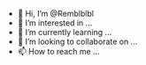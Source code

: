 - 👋 Hi, I’m @Remblblbl
- 👀 I’m interested in ...
- 🌱 I’m currently learning ...
- 💞️ I’m looking to collaborate on ...
- 📫 How to reach me ...

<!---
Remblblbl/Remblblbl is a ✨ special ✨ repository because its `README.md` (this file) appears on your GitHub profile.
You can click the Preview link to take a look at your changes.
--->
